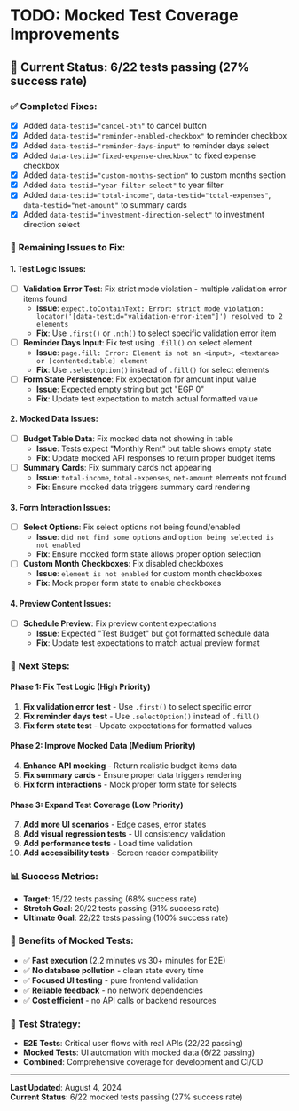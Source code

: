 # TODO: Mocked Test Coverage Improvements

## 🎯 **Current Status: 6/22 tests passing (27% success rate)**

### ✅ **Completed Fixes:**
- [x] Added `data-testid="cancel-btn"` to cancel button
- [x] Added `data-testid="reminder-enabled-checkbox"` to reminder checkbox  
- [x] Added `data-testid="reminder-days-input"` to reminder days select
- [x] Added `data-testid="fixed-expense-checkbox"` to fixed expense checkbox
- [x] Added `data-testid="custom-months-section"` to custom months section
- [x] Added `data-testid="year-filter-select"` to year filter
- [x] Added `data-testid="total-income"`, `data-testid="total-expenses"`, `data-testid="net-amount"` to summary cards
- [x] Added `data-testid="investment-direction-select"` to investment direction select

### 🔧 **Remaining Issues to Fix:**

#### **1. Test Logic Issues:**
- [ ] **Validation Error Test**: Fix strict mode violation - multiple validation error items found
  - **Issue**: `expect.toContainText: Error: strict mode violation: locator('[data-testid="validation-error-item"]') resolved to 2 elements`
  - **Fix**: Use `.first()` or `.nth()` to select specific validation error item
- [ ] **Reminder Days Input**: Fix test using `.fill()` on select element
  - **Issue**: `page.fill: Error: Element is not an <input>, <textarea> or [contenteditable] element`
  - **Fix**: Use `.selectOption()` instead of `.fill()` for select elements
- [ ] **Form State Persistence**: Fix expectation for amount input value
  - **Issue**: Expected empty string but got "EGP 0"
  - **Fix**: Update test expectation to match actual formatted value

#### **2. Mocked Data Issues:**
- [ ] **Budget Table Data**: Fix mocked data not showing in table
  - **Issue**: Tests expect "Monthly Rent" but table shows empty state
  - **Fix**: Update mocked API responses to return proper budget items
- [ ] **Summary Cards**: Fix summary cards not appearing
  - **Issue**: `total-income`, `total-expenses`, `net-amount` elements not found
  - **Fix**: Ensure mocked data triggers summary card rendering

#### **3. Form Interaction Issues:**
- [ ] **Select Options**: Fix select options not being found/enabled
  - **Issue**: `did not find some options` and `option being selected is not enabled`
  - **Fix**: Ensure mocked form state allows proper option selection
- [ ] **Custom Month Checkboxes**: Fix disabled checkboxes
  - **Issue**: `element is not enabled` for custom month checkboxes
  - **Fix**: Mock proper form state to enable checkboxes

#### **4. Preview Content Issues:**
- [ ] **Schedule Preview**: Fix preview content expectations
  - **Issue**: Expected "Test Budget" but got formatted schedule data
  - **Fix**: Update test expectations to match actual preview format

### 🚀 **Next Steps:**

#### **Phase 1: Fix Test Logic (High Priority)**
1. **Fix validation error test** - Use `.first()` to select specific error
2. **Fix reminder days test** - Use `.selectOption()` instead of `.fill()`
3. **Fix form state test** - Update expectations for formatted values

#### **Phase 2: Improve Mocked Data (Medium Priority)**
4. **Enhance API mocking** - Return realistic budget items data
5. **Fix summary cards** - Ensure proper data triggers rendering
6. **Fix form interactions** - Mock proper form state for selects

#### **Phase 3: Expand Test Coverage (Low Priority)**
7. **Add more UI scenarios** - Edge cases, error states
8. **Add visual regression tests** - UI consistency validation
9. **Add performance tests** - Load time validation
10. **Add accessibility tests** - Screen reader compatibility

### 📊 **Success Metrics:**
- **Target**: 15/22 tests passing (68% success rate)
- **Stretch Goal**: 20/22 tests passing (91% success rate)
- **Ultimate Goal**: 22/22 tests passing (100% success rate)

### 🎯 **Benefits of Mocked Tests:**
- ✅ **Fast execution** (2.2 minutes vs 30+ minutes for E2E)
- ✅ **No database pollution** - clean state every time
- ✅ **Focused UI testing** - pure frontend validation
- ✅ **Reliable feedback** - no network dependencies
- ✅ **Cost efficient** - no API calls or backend resources

### 🔄 **Test Strategy:**
- **E2E Tests**: Critical user flows with real APIs (22/22 passing)
- **Mocked Tests**: UI automation with mocked data (6/22 passing)
- **Combined**: Comprehensive coverage for development and CI/CD

---

**Last Updated**: August 4, 2024  
**Current Status**: 6/22 mocked tests passing (27% success rate) 